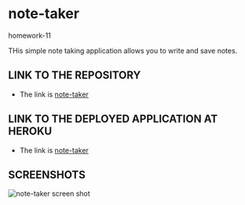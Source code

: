 # note-taker
homework-11

THis  simple note taking application allows you to write and save notes.


## LINK TO THE REPOSITORY

- The link is [note-taker](https://github.com/LShuqair/Team_Profile_Generator)


## LINK TO THE  DEPLOYED APPLICATION AT HEROKU  
- The link is [note-taker]()


## SCREENSHOTS
![note-taker  screen shot](.png)

